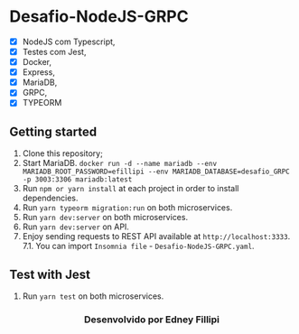# Desafio-NodeJS-GRPC

- [x] NodeJS com Typescript, 
- [x] Testes com Jest, 
- [x] Docker, 
- [x] Express, 
- [x] MariaDB, 
- [x] GRPC, 
- [x] TYPEORM

## Getting started

1. Clone this repository;<br />
2. Start MariaDB. `docker run -d --name mariadb --env MARIADB_ROOT_PASSWORD=efillipi --env MARIADB_DATABASE=desafio_GRPC -p 3003:3306 mariadb:latest`<br />
3. Run `npm or yarn install` at each project in order to install dependencies.<br />
4. Run `yarn typeorm migration:run` on both microservices.<br />
5. Run `yarn dev:server` on both microservices.<br />
6. Run `yarn dev:server` on API.<br />
7. Enjoy sending requests to REST API available at `http://localhost:3333`.<br />
   7.1. You can import `Insomnia file` - `Desafio-NodeJS-GRPC.yaml`.<br />


## Test with Jest

1. Run `yarn test` on both microservices.<br />


<h3 align="center">Desenvolvido por  Edney Fillipi </h3>
